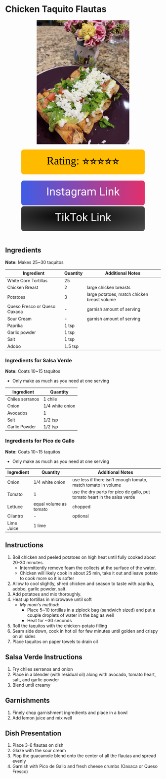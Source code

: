 # Chicken Taquito Flautas
<p align="center">
  <img src="images/chicken-taquito-flautas.jpg" width="300" height="400">
</p>

<div align="center">
  <img src="../../graphics/svg/stars-5.svg" alt="Rating">
</div>

<br>

<div align="center">
  <a href="https://www.instagram.com/p/CrC6PMqNBVD/">
    <img src="../../graphics/svg/link-button-instagram.svg" alt="Instagram Link">
  </a>
</div>

<div align="center">
  <a href="https://www.tiktok.com/t/ZTREtHPhd/">
    <img src="../../graphics/svg/link-button-tiktok.svg" alt="TikTok Link">
  </a>
</div>

<br>

## Ingredients
**Note:** Makes 25~30 taquitos

| Ingredient | Quantity | Additional Notes |
| --- | --- | --- |
| White Corn Tortillas | 25 |
| Chicken Breast | 2 | large chicken breasts |
| Potatoes | 3 | large potatoes, match chicken breast volume |
| Queso Fresco or Queso Oaxaca | - | garnish amount of serving |
| Sour Cream | - | garnish amount of serving |
| Paprika | 1 tsp |
| Garlic powder | 1 tsp |
| Salt |  1 tsp |
| Adobo |  1.5 tsp |

### Ingredients for Salsa Verde
**Note:** Coats 10~15 taquitos
- Only make as much as you need at one serving

| Ingredient | Quantity |
| --- | --- |
| Chiles serranos | 1 chile |
| Onion | 1/4 white onion |
| Avocados | 1 |
| Salt | 1/2 tsp |
| Garlic Powder | 1/2 tsp |

### Ingredients for Pico de Gallo
**Note:** Coats 10~15 taquitos
- Only make as much as you need at one serving

| Ingredient | Quantity | Additional Notes |
| --- | --- | --- |
| Onion | 1/4 white onion | use less if there isn't enough tomato, match tomato in volume |
| Tomato | 1 | use the dry parts for pico de gallo, put tomato heart in the salsa verde |
| Lettuce | equal volume as tomato | chopped |
| Cilantro | - | optional |
| Lime Juice | 1 lime |

## Instructions
1. Boil chicken and peeled potatoes on high heat until fully cooked about 20-30 minutes.
    - Intermittently remove foam the collects at the surface of the water.
    - Chicken will likely cook in about 25 min, take it out and leave potato to cook more so it is softer
2. Allow to cool slightly, shred chicken and season to taste with paprika, adobo, garlic powder, salt.
3. Add potatoes and mix thoroughly.
4. Heat up tortillas in microwave until soft
    - *My mom's method:*
        - Place 5~10 tortillas in a ziplock bag (sandwich sized) and put a couple droplets of water in the bag as well
        - Heat for ~30 seconds
4. Roll the taquitos with the chicken-potato filling
5. Seam side down, cook in hot oil for few minutes until golden and crispy on all sides
6. Place taquitos on paper towels to drain oil

## Salsa Verde Instructions
1. Fry chiles serranos and onion
2. Place in a blender (with residual oil) along with avocado, tomato heart, salt, and garlic powder
3. Blend until creamy

## Garnishments
1. Finely chop garnishment ingredients and place in a bowl
2. Add lemon juice and mix well

## Dish Presentation
1. Place 3-6 flautas on dish
2. Glaze with the sour cream
3. Plop the guacamole blend onto the center of all the flautas and spread evenly
4. Garnish with Pico de Gallo and fresh cheese crumbs (Oaxaca or Queso Fresco)
